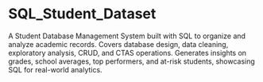 # SQL_Student_Dataset
A Student Database Management System built with SQL to organize and analyze academic records. Covers database design, data cleaning, exploratory analysis, CRUD, and CTAS operations. Generates insights on grades, school averages, top performers, and at-risk students, showcasing SQL for real-world analytics.
